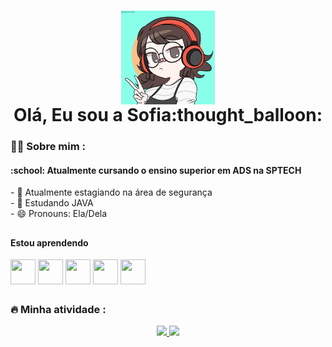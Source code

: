 <h1 align="center">
<img src="https://github.com/SofiVBastos/Images/blob/main/download20230300010356.png" width="150" height="150" align="center"/>
<br>
Olá, Eu sou a Sofia:thought_balloon:
</h1>

### :woman_technologist: Sobre mim :
<h4>
:school: Atualmente cursando o ensino superior em ADS na SPTECH 
</h4>
- 🔭 Atualmente estagiando na área de segurança
<br>
- 🌱 Estudando JAVA
<br>
- 😄 Pronouns: Ela/Dela

##
<h4>Estou aprendendo</h4>
<div style="display: inline_block">
<img src="https://cdn.jsdelivr.net/gh/devicons/devicon/icons/javascript/javascript-original.svg" width="40" height="40" align="center"/>
<img src="https://cdn.jsdelivr.net/gh/devicons/devicon/icons/css3/css3-original.svg" width="40" height="40" align="center"/>
<img src="https://cdn.jsdelivr.net/gh/devicons/devicon/icons/html5/html5-original.svg" width="40" height="40" align="center"/>
<img src="https://cdn.jsdelivr.net/gh/devicons/devicon/icons/java/java-original.svg" width="40" height="40" align="center"/>
<img src="https://cdn.jsdelivr.net/gh/devicons/devicon/icons/mysql/mysql-original.svg" width="40" height="40" align="center"/>
                    
</div>

##

### :fire: Minha atividade :
<div align="center">
<a href="https://github.com/SofiVBastos">
<img height="180em" src="https://github-readme-stats.vercel.app/api/top-langs/?username=SofiVBastos&layout=compact&langs_count=7&theme=dracula" />
<img height="180em" src="https://github-readme-stats.vercel.app/api?username=SofiVBastos&show_icons=true&theme=dracula&include_all_commits=true&count_private=true" />

</div>
